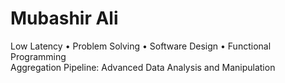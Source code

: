 # Mubashir Ali

Low Latency • Problem Solving • Software Design • Functional Programming  
Aggregation Pipeline: Advanced Data Analysis and Manipulation

<!--START_SECTION:waka-->
<!-- Automatically updated by waka-readme -->
<!--END_SECTION:waka-->
